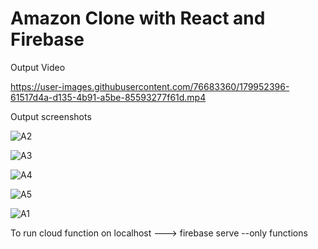 # Amazon Clone with React and Firebase

Output Video

https://user-images.githubusercontent.com/76683360/179952396-61517d4a-d135-4b91-a5be-85593277f61d.mp4

Output screenshots

![A2](https://user-images.githubusercontent.com/76683360/179951814-c553fef0-6d4f-4bc9-9cab-dc0a9f0c5630.jpeg)

![A3](https://user-images.githubusercontent.com/76683360/179951825-3bf0eb43-aae1-448b-a76c-d9d4f4fae697.jpeg)

![A4](https://user-images.githubusercontent.com/76683360/179951828-b1b76884-e9bf-4cb6-8e42-4e8215db9e6d.jpeg)

![A5](https://user-images.githubusercontent.com/76683360/179951832-bf9677b9-348f-40a0-981e-b10e1a897957.jpeg)

![A1](https://user-images.githubusercontent.com/76683360/179951836-e0fb34a1-e67b-4a6c-bb38-7c7148a8d34c.jpeg)

To run cloud function on localhost ---> firebase serve --only functions
